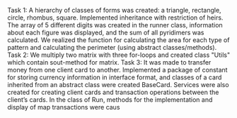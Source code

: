 Task 1:
A hierarchy of classes of forms was created: a triangle, rectangle, circle, rhombus, square. Implemented inheritance with restriction of heirs.
The array of 5 different digits was created in the runner class, information about each figure was displayed, and the sum of all pyridimers was calculated.
We realized the function for calculating the area for each type of pattern and calculating the perimeter (using abstract classes/methods).
Task 2:
We multiply two matrix with three for-loops and created class "Utils" which contain sout-method for matrix.
Task 3:
 It was made to transfer money from one client card to another. Implemented a package of constant for storing currency information in interface format,
 and classes of a card inherited from an abstract class were created BaseCard. 
 Services were also created for creating client cards and transaction operations between the client’s cards.
 In the class of Run, methods for the implementation and display of map transactions were caus
